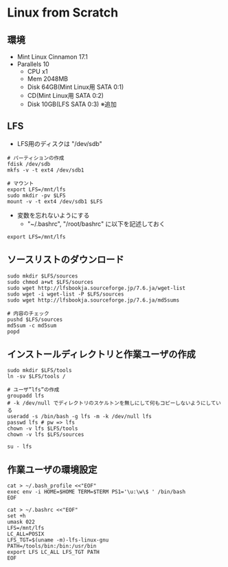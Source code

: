 # Linux from Scratch

## 環境

- Mint Linux Cinnamon 17.1
- Parallels 10
  - CPU x1
  - Mem 2048MB
  - Disk 64GB(Mint Linux用 SATA 0:1)
  - CD(Mint Linux用 SATA 0:2)
  - Disk 10GB(LFS SATA 0:3) ※追加
  
## LFS

- LFS用のディスクは "/dev/sdb" 

```
# パーティションの作成
fdisk /dev/sdb
mkfs -v -t ext4 /dev/sdb1

# マウント
export LFS=/mnt/lfs
sudo mkdir -pv $LFS
mount -v -t ext4 /dev/sdb1 $LFS
```

- 変数を忘れないようにする
  - "~/.bashrc", "/root/bashrc" に以下を記述しておく

```
export LFS=/mnt/lfs
```

## ソースリストのダウンロード

```
sudo mkdir $LFS/sources
sudo chmod a+wt $LFS/sources
sudo wget http://lfsbookja.sourceforge.jp/7.6.ja/wget-list
sudo wget -i wget-list -P $LFS/sources
sudo wget http://lfsbookja.sourceforge.jp/7.6.ja/md5sums

# 内容のチェック
pushd $LFS/sources
md5sum -c md5sum
popd
```

## インストールディレクトリと作業ユーザの作成

```
sudo mkdir $LFS/tools
ln -sv $LFS/tools /

# ユーザ”lfs”の作成
groupadd lfs
# -k /dev/null でディレクトリのスケルトンを無しにして何もコピーしないようにしている
useradd -s /bin/bash -g lfs -m -k /dev/null lfs
passwd lfs # pw => lfs
chown -v lfs $LFS/tools
chown -v lfs $LFS/sources

su - lfs
```

## 作業ユーザの環境設定

```
cat > ~/.bash_profile <<"EOF"
exec env -i HOME=$HOME TERM=$TERM PS1='\u:\w\$ ' /bin/bash
EOF

cat > ~/.bashrc <<"EOF"
set +h
umask 022
LFS=/mnt/lfs
LC_ALL=POSIX
LFS_TGT=$(uname -m)-lfs-linux-gnu
PATH=/tools/bin:/bin:/usr/bin
export LFS LC_ALL LFS_TGT PATH
EOF
```












